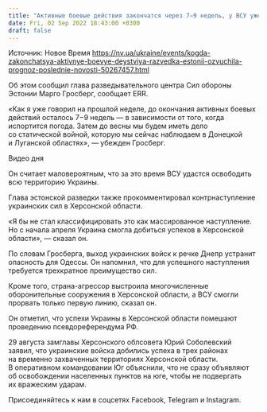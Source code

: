 ```yaml
---
title: "Активные боевые действия закончатся через 7−9 недель, у ВСУ уже есть успехи в Херсонской области — разведка Эстонии"
date: Fri, 02 Sep 2022 18:43:00 +0300
draft: false
---
```

Источник: Новое Время https://nv.ua/ukraine/events/kogda-zakonchatsya-aktivnye-boevye-deystviya-razvedka-estonii-ozvuchila-prognoz-poslednie-novosti-50267457.html


Об этом сообщил глава разведывательного центра Сил обороны Эстонии Марго Гросберг, сообщает ERR.

«Как я уже говорил на прошлой неделе, до окончания активных боевых действий осталось 7−9 недель — в зависимости от того, когда испортится погода. Затем до весны мы будем иметь дело со статической войной, которую мы сейчас наблюдаем в Донецкой и Луганской областях», — убежден Гросберг.

 Видео дня   

Он считает маловероятным, что за это время ВСУ удастся освободить всю территорию Украины. 

Глава эстонской разведки также прокомментировал контрнаступление украинских сил в Херсонской области.

«Я бы не стал классифицировать это как массированное наступление. Но с начала апреля Украина смогла добиться успехов в Херсонской области», — сказал он.

По словам Гросберга, выход украинских войск к речке Днепр устранит опасность для Одессы. Он напомнил, что для успешного наступления требуется трехкратное преимущество сил.

Кроме того, страна-агрессор выстроила многочисленные оборонительные сооружения в Херсонской области, а ВСУ смогли прорвать только первую линию, сказал он.

Он отметил, что успехи Украины в Херсонской области помешают проведению псевдореферендума РФ.

29 августа замглавы Херсонского облсовета Юрий Соболевский заявил, что украинские войска добились успеха в трех районах на временно захваченных территориях Херсонской области. В оперативном командовании Юг объяснили, что не сразу объявляют об освобождении населенных пунктов на юге, чтобы не подвергать их вражеским ударам.

Присоединяйтесь к нам в соцсетях Facebook, Telegram и Instagram.
